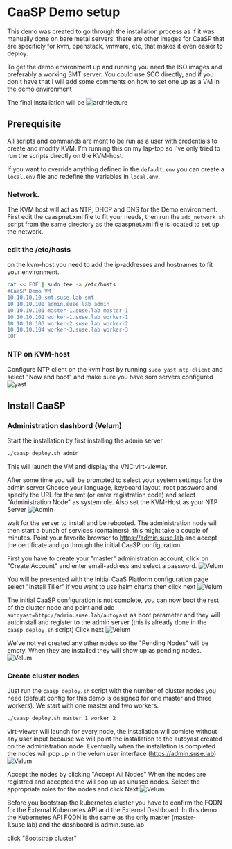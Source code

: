 # CaaSP Demo setup
This demo was created to go through the installation process as if it was manually done on bare metal servers, there are other images for CaaSP that are specificly for kvm, openstack, vmware, etc, that makes it even easier to deploy.

To get the demo environment up and running you need the ISO images and preferably a working SMT server.
You could use SCC directly, and if you don't have that I will add some comments on how to set one up as a VM in the demo environment

The final installation will be
![archtiecture](https://github.com/SweBarre/MyDemos/blob/master/CaaSP/images/architecture.png)

## Prerequisite
All scripts and commands are ment to be run as a user with credentials to create and modify KVM. I'm running this on my lap-top so I've only tried to run the scripts directly on the KVM-host.

If you want to override anything defined in the `default.env` you can create a `local.env` file and redefine the variables in `local.env`.

### Network.
The KVM host will act as NTP, DHCP and DNS for the Demo environment.
First edit the caaspnet.xml file to fit your needs, then run the `add_network.sh` script from the same directory as the caaspnet.xml file is located to set up the network.

### edit the /etc/hosts
on the kvm-host you need to add the ip-addresses and hostnames to fit your environment.
```bash
cat << EOF | sudo tee -a /etc/hosts
#CaaSP Demo VM
10.10.10.10 smt.suse.lab smt
10.10.10.100 admin.suse.lab admin
10.10.10.101 master-1.suse.lab master-1
10.10.10.102 worker-1.suse.lab worker-1
10.10.10.103 worker-2.suse.lab worker-2
10.10.10.104 worker-3.suse.lab worker-3
EOF
```
### NTP on KVM-host
Configure NTP client on the kvm host by running
```sudo yast ntp-client```
and select "Now and boot" and make sure you have som servers configured
![yast](https://github.com/SweBarre/MyDemos/blob/master/CaaSP/images/yast-ntp-client.png)

## Install CaaSP
### Administration dashbord (Velum)
Start the installation by first installing the admin server.
```bash
./caasp_deploy.sh admin
```
This will launch the VM and display the VNC virt-viewer.

After some time you will be prompted to select your system settings for the admin server
Choose your language, keyboard layout, root password and specify the URL for the smt (or enter registration code) and select "Administration Node" as systemrole.
Also set the KVM-Host as your NTP Server
![Admin](https://github.com/SweBarre/MyDemos/blob/master/CaaSP/images/admin1.png)

wait for the server to install and be rebooted.
The administration node will then start a bunch of services (containers), this might take a couple of minutes.
Point your favorite browser to https://admin.suse.lab and accept the certificate and go through the initial CaaSP configuration.

First you have to create your "master" administration account, click on "Create Account" and enter email-address and select a password.
![Velum](https://github.com/SweBarre/MyDemos/blob/master/CaaSP/images/admin2.png)

You will be presented with the initial CaaS Platform configuration page
select "Install Tiller" if you want to use helm charts
then click next
![Velum](https://github.com/SweBarre/MyDemos/blob/master/CaaSP/images/admin3.png)

The initial CaaSP configuration is not complete, you can now boot the rest of the cluster node and point and add `autoyast=http://admin.suse.lab/autoyast` as boot parameter and they will autoinstall and register to the admin server (this is already done in the `caasp_deploy.sh` script)
Click next
![Velum](https://github.com/SweBarre/MyDemos/blob/master/CaaSP/images/admin4.png)

We've not yet created any other nodes so the "Pending Nodes" will be empty. When they are installed they will show up as pending nodes.
![Velum](https://github.com/SweBarre/MyDemos/blob/master/CaaSP/images/admin5.png)

### Create cluster nodes
Just run the `caasp_deploy.sh` script with the number of cluster nodes you need (default config for this demo is designed for one master and three workers).
We start with one master and two workers.
```bash
./caasp_deploy.sh master 1 worker 2
```
virt-viewer will launch for every node, the installation will comlete without any user input because we will point the installation to the autoyast created on the administration node.
Eventually when the installation is completed the nodes will pop up in the velum user interface (https://admin.suse.lab)
![Velum](https://github.com/SweBarre/MyDemos/blob/master/CaaSP/images/admin6.png)

Accept the nodes by clicking "Accept All Nodes"
When the nodes are registred and accepted the will pop up as unused nodes.
Select the appropriate roles for the nodes and click Next
![Velum](https://github.com/SweBarre/MyDemos/blob/master/CaaSP/images/admin7.png)

Before you bootstrap the kubernetes cluster you have to confirm the FQDN for the External Kubernetes API and the External Dashboard. In this demo the Kubernetes API FQDN is the same as the only master (master-1.suse.lab) and the dashboard is admin.suse.lab

click "Bootstrap cluster"


